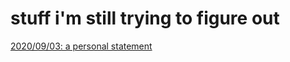 # stuff i'm still trying to figure out

[2020/09/03: a personal statement](shorts/20200903_personal_statement.md)
